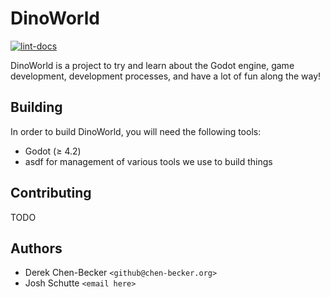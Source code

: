 # DinoWorld

[![lint-docs](https://github.com/dchenbecker/dinoworld/actions/workflows/lint-docs.yml/badge.svg)](https://github.com/dchenbecker/dinoworld/actions/workflows/lint-docs.yml)

DinoWorld is a project to try and learn about the Godot engine, game
development, development processes, and have a lot of fun along the way!

## Building

In order to build DinoWorld, you will need the following tools:

- Godot (≥ 4.2)
- asdf for management of various tools we use to build things

## Contributing

TODO

## Authors

- Derek Chen-Becker `<github@chen-becker.org>`
- Josh Schutte `<email here>`
